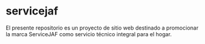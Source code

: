 # servicejaf

<p>El presente repositorio es un proyecto de sitio web destinado a promocionar la marca ServiceJAF como servicio técnico integral para el hogar.</p>
